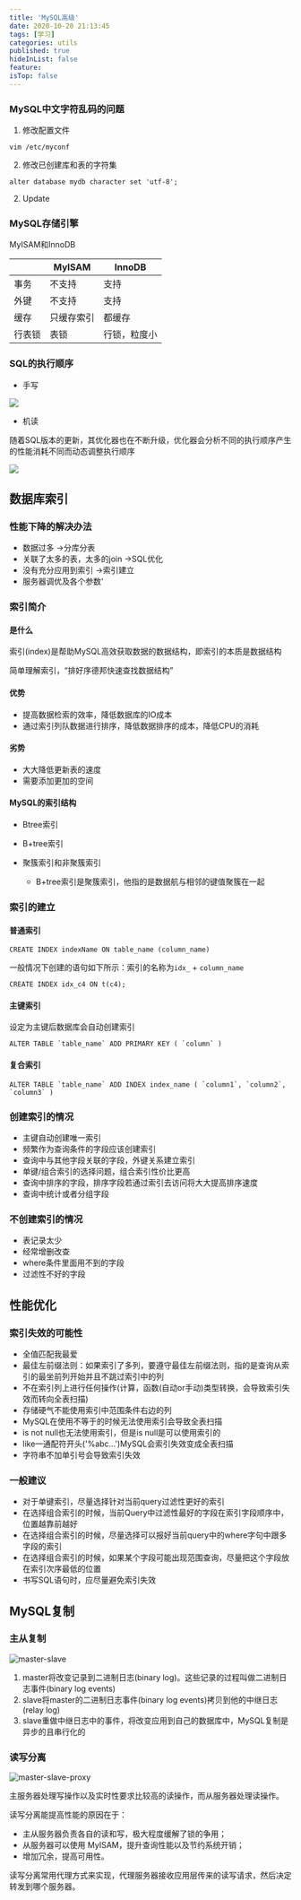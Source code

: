 ```yaml
---
title: 'MySQL高级'
date: 2020-10-20 21:13:45
tags: [学习]
categories: utils
published: true
hideInList: false
feature: 
isTop: false
---
```


### MySQL中文字符乱码的问题

1. 修改配置文件

```shell
vim /etc/myconf
```

2. 修改已创建库和表的字符集

```shell
alter database mydb character set 'utf-8';
```

2. Update

### MySQL存储引擎

MyISAM和InnoDB

|        | MyISAM     | InnoDB       |
| ------ | ---------- | ------------ |
| 事务   | 不支持     | 支持         |
| 外键   | 不支持     | 支持         |
| 缓存   | 只缓存索引 | 都缓存       |
| 行表锁 | 表锁       | 行锁，粒度小 |

<!-- more -->

### SQL的执行顺序

- 手写

![](https://tva1.sinaimg.cn/large/0081Kckwly1gk9wf3l6pyj30fw0en3zn.jpg)

- 机读

随着SQL版本的更新，其优化器也在不断升级，优化器会分析不同的执行顺序产生的性能消耗不同而动态调整执行顺序

![](https://tva1.sinaimg.cn/large/0081Kckwly1gk9wgqbe5wj30ch0adgmo.jpg)

## 数据库索引

### 性能下降的解决办法

- 数据过多 ->分库分表
- 关联了太多的表，太多的join  ->SQL优化
- 没有充分应用到索引 ->索引建立
- 服务器调优及各个参数‘

### 索引简介

#### 是什么

索引(index)是帮助MySQL高效获取数据的数据结构，即索引的本质是数据结构

简单理解索引，“排好序德邦快速查找数据结构”

#### 优势

- 提高数据检索的效率，降低数据库的IO成本
- 通过索引列队数据进行排序，降低数据排序的成本，降低CPU的消耗

#### 劣势

- 大大降低更新表的速度
- 需要添加更加的空间

#### MySQL的索引结构

- Btree索引

- B+tree索引

- 聚簇索引和非聚簇索引

  - B+tree索引是聚簇索引，他指的是数据航与相邻的键值聚簇在一起

### 索引的建立

#### 普通索引

```mysql
CREATE INDEX indexName ON table_name (column_name)
```

一般情况下创建的语句如下所示：索引的名称为`idx_` + `column_name`

```mysql
CREATE INDEX idx_c4 ON t(c4);
```

#### 主键索引

设定为主键后数据库会自动创建索引

```mysql
ALTER TABLE `table_name` ADD PRIMARY KEY ( `column` )
```

#### 复合索引

```mysql
ALTER TABLE `table_name` ADD INDEX index_name ( `column1`, `column2`, `column3` )
```

### 创建索引的情况

- 主键自动创建唯一索引
- 频繁作为查询条件的字段应该创建索引
- 查询中与其他字段关联的字段，外键关系建立索引
- 单键/组合索引的选择问题，组合索引性价比更高
- 查询中排序的字段，排序字段若通过索引去访问将大大提高排序速度
- 查询中统计或者分组字段

### 不创建索引的情况

- 表记录太少
- 经常增删改查
- where条件里面用不到的字段
- 过滤性不好的字段

## 性能优化

### 索引失效的可能性

- 全值匹配我最爱
- 最佳左前缀法则：如果索引了多列，要遵守最佳左前缀法则，指的是查询从索引的最坐前列开始并且不跳过索引中的列
- 不在索引列上进行任何操作(计算，函数(自动or手动)类型转换，会导致索引失效而转向全表扫描)
- 存储硬气不能使用索引中范围条件右边的列
- MySQL在使用不等于的时候无法使用索引会导致全表扫描
- is not null也无法使用索引，但是is null是可以使用索引的
- like一通配符开头('%abc...')MySQL会索引失效变成全表扫描
- 字符串不加单引号会导致索引失效

### 一般建议

- 对于单键索引，尽量选择针对当前query过滤性更好的索引
- 在选择组合索引的时候，当前Query中过滤性最好的字段在索引字段顺序中，位置越靠前越好
- 在选择组合索引的时候，尽量选择可以报好当前query中的where字句中跟多字段的索引
- 在选择组合索引的时候，如果某个字段可能出现范围查询，尽量把这个字段放在索引次序最低的位置
- 书写SQL语句时，应尽量避免索引失效

## MySQL复制

### 主从复制

![master-slave](https://tva1.sinaimg.cn/large/0081Kckwly1gk9x0425i6j30jk09l0ut.jpg)

1. master将改变记录到二进制日志(binary log)。这些记录的过程叫做二进制日志事件(binary log events)
2. slave将master的二进制日志事件(binary log events)拷贝到他的中继日志(relay log)
3. slave重做中继日志中的事件，将改变应用到自己的数据库中，MySQL复制是异步的且串行化的

### 读写分离

![master-slave-proxy](https://tva1.sinaimg.cn/large/0081Kckwly1gk9x0eqiyfj30hk0au0u7.jpg)

主服务器处理写操作以及实时性要求比较高的读操作，而从服务器处理读操作。

读写分离能提高性能的原因在于：

- 主从服务器负责各自的读和写，极大程度缓解了锁的争用；
- 从服务器可以使用 MyISAM，提升查询性能以及节约系统开销；
- 增加冗余，提高可用性。

读写分离常用代理方式来实现，代理服务器接收应用层传来的读写请求，然后决定转发到哪个服务器。





















